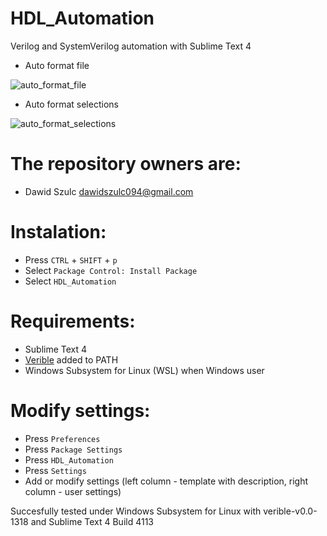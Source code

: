 # HDL_Automation
Verilog and SystemVerilog automation with Sublime Text 4

* Auto format file

![auto_format_file](https://user-images.githubusercontent.com/71039587/128532016-b6221a38-8453-4ba8-baac-10a81ce8e7f5.gif)

* Auto format selections

![auto_format_selections](https://user-images.githubusercontent.com/71039587/128612725-e45b1844-2735-4e5d-90ca-f95e3f6ef31a.gif)


# The repository owners are:
- Dawid Szulc dawidszulc094@gmail.com

# Instalation:
- Press ```CTRL``` + ```SHIFT``` + ```p```
- Select ```Package Control: Install Package```
- Select ```HDL_Automation```

# Requirements:
- Sublime Text 4
- [Verible](https://github.com/chipsalliance/verible) added to PATH
- Windows Subsystem for Linux (WSL) when Windows user

# Modify settings:
- Press ```Preferences```
- Press ```Package Settings```
- Press ```HDL_Automation```
- Press ```Settings```
- Add or modify settings (left column - template with description, right column - user settings)

Succesfully tested under Windows Subsystem for Linux with verible-v0.0-1318 and Sublime Text 4 Build 4113
